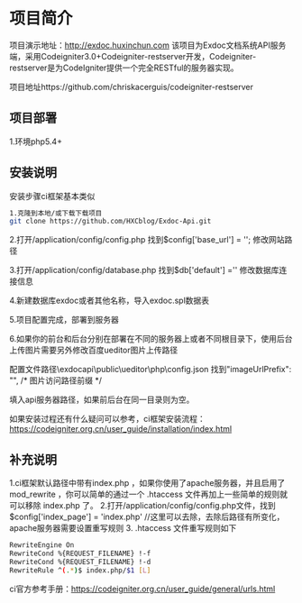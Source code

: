 # 项目简介
项目演示地址：http://exdoc.huxinchun.com
该项目为Exdoc文档系统API服务端，采用Codeigniter3.0+Codeigniter-restserver开发，Codeigniter-restserver是为CodeIgniter提供一个完全RESTful的服务器实现。


项目地址https://github.com/chriskacerguis/codeigniter-restserver
## 项目部署
1.环境php5.4+

## 安装说明
安装步骤ci框架基本类似
``` bash
1.克隆到本地/或下载下载项目
git clone https://github.com/HXCblog/Exdoc-Api.git
```
2.打开/application/config/config.php 找到$config['base_url'] = ''; 修改网站路径

3.打开/application/config/database.php 找到$db['default'] ='' 修改数据库连接信息

4.新建数据库exdoc或者其他名称，导入exdoc.spl数据表

5.项目配置完成，部署到服务器

6.如果你的前台和后台分别在部署在不同的服务器上或者不同根目录下，使用后台上传图片需要另外修改百度ueditor图片上传路径

配置文件路径\exdocapi\public\ueditor\php\config.json 找到"imageUrlPrefix": "", /* 图片访问路径前缀 */

填入api服务器路径，如果前后台在同一目录则为空。


如果安装过程还有什么疑问可以参考，ci框架安装流程：https://codeigniter.org.cn/user_guide/installation/index.html

## 补充说明

1.ci框架默认路径中带有index.php ，如果你使用了apache服务器，并且启用了 mod_rewrite ，你可以简单的通过一个 .htaccess 文件再加上一些简单的规则就可以移除 index.php 了。
2.打开/application/config/config.php文件，找到$config['index_page'] = 'index.php' //这里可以去除，去除后路径有所变化，apache服务器需要设置重写规则
3. .htaccess 文件重写规则如下
``` bash
RewriteEngine On  
RewriteCond %{REQUEST_FILENAME} !-f  
RewriteCond %{REQUEST_FILENAME} !-d  
RewriteRule ^(.*)$ index.php/$1 [L]
```
ci官方参考手册：https://codeigniter.org.cn/user_guide/general/urls.html
